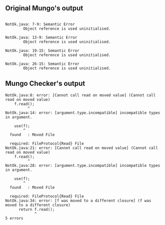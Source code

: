 ## Original Mungo's output

```

NotOk.java: 7-9: Semantic Error
		Object reference is used uninitialised.

NotOk.java: 13-9: Semantic Error
		Object reference is used uninitialised.

NotOk.java: 19-15: Semantic Error
		Object reference is used uninitialised.

NotOk.java: 26-15: Semantic Error
		Object reference is used uninitialised.```

## Mungo Checker's output

```
NotOk.java:8: error: [Cannot call read on moved value] (Cannot call read on moved value)
    f.read();
          ^
NotOk.java:14: error: [argument.type.incompatible] incompatible types in argument.
    use(f);
        ^
  found   : Moved File
  required: FileProtocol{Read} File
NotOk.java:21: error: [Cannot call read on moved value] (Cannot call read on moved value)
    f.read();
          ^
NotOk.java:28: error: [argument.type.incompatible] incompatible types in argument.
    use(f);
        ^
  found   : Moved File
  required: FileProtocol{Read} File
NotOk.java:34: error: [f was moved to a different closure] (f was moved to a different closure)
      return f.read();
             ^
5 errors```
